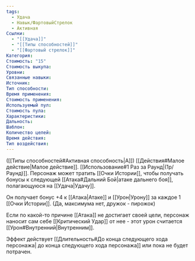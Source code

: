 ```yaml
---
tags:
  - Удача
  - Навык/ФартовыйСтрелок
  - Активная
Ссылки:
  - "[[Удача]]"
  - "[[Типы способностей]]"
  - "[[Фартовый стрелок]]"
Категория: 
Стоимость: "15"
Стоимость выкупа:
Уровни:
Связанные навыки:
Источник:
Тип способности:
Время применения:
Стоимость применения:
Используемый пул:
Стоимость пула:
Характеристики:
Дальность:
Шаблон:
Количество целей:
Время действия:
Тип воздействия:
---
```

([[Типы способностей#Активная способность|А]]) [[Действия#Малое действие|Малое действие]]. [[Использование#1 Раз за Раунд|(1р/Раунд)]]. Персонаж может тратить [[Очки Истории]], чтобы получать бонусы к следующей [[Атака#Дальний Бой|атаке дальнего боя]], полагающуюся на [[Удача|Удачу]]. 

Он получает бонус +4 к [[Атака|Атаке]] и [[Урон|Урону]] за каждое 1 [[Очки Истории]]. (Да, максимума нет, дружок - пирожок)

Если по какой-то причине [[Атака]] не достигает своей цели, персонаж наносит сам себе [[Критический Удар]] от нее - этот урон считается [[Урон#Внутренний|Внутренним]]. 

Эффект действует [[Длительность#До конца следующего хода персонажа| до конца следующего хода персонажа]] или пока не будет потрачен. 